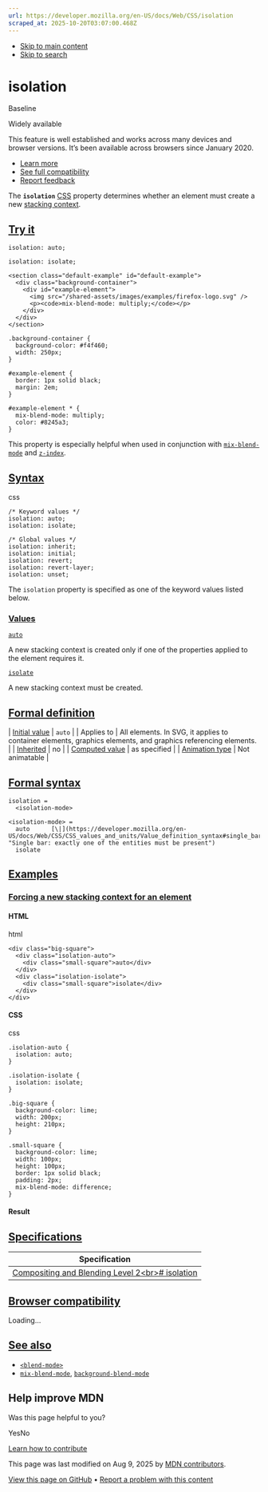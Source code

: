 ```yaml
---
url: https://developer.mozilla.org/en-US/docs/Web/CSS/isolation
scraped_at: 2025-10-20T03:07:00.468Z
---
```


- [Skip to main content](https://developer.mozilla.org/en-US/docs/Web/CSS/isolation#content)
- [Skip to search](https://developer.mozilla.org/en-US/docs/Web/CSS/isolation#search)

# isolation


Baseline

Widely available


This feature is well established and works across many devices and browser versions. It’s been available across browsers since ⁨January 2020⁩.


- [Learn more](https://developer.mozilla.org/en-US/docs/Glossary/Baseline/Compatibility)
- [See full compatibility](https://developer.mozilla.org/en-US/docs/Web/CSS/isolation#browser_compatibility)
- [Report feedback](https://survey.alchemer.com/s3/7634825/MDN-baseline-feedback?page=%2Fen-US%2Fdocs%2FWeb%2FCSS%2Fisolation&level=high)

The **`isolation`** [CSS](https://developer.mozilla.org/en-US/docs/Web/CSS) property determines whether an element must create a new [stacking context](https://developer.mozilla.org/en-US/docs/Glossary/Stacking_context).

## [Try it](https://developer.mozilla.org/en-US/docs/Web/CSS/isolation\#try_it)

```
isolation: auto;

```

```
isolation: isolate;

```

```
<section class="default-example" id="default-example">
  <div class="background-container">
    <div id="example-element">
      <img src="/shared-assets/images/examples/firefox-logo.svg" />
      <p><code>mix-blend-mode: multiply;</code></p>
    </div>
  </div>
</section>

```

```
.background-container {
  background-color: #f4f460;
  width: 250px;
}

#example-element {
  border: 1px solid black;
  margin: 2em;
}

#example-element * {
  mix-blend-mode: multiply;
  color: #8245a3;
}

```

This property is especially helpful when used in conjunction with [`mix-blend-mode`](https://developer.mozilla.org/en-US/docs/Web/CSS/mix-blend-mode) and [`z-index`](https://developer.mozilla.org/en-US/docs/Web/CSS/z-index).

## [Syntax](https://developer.mozilla.org/en-US/docs/Web/CSS/isolation\#syntax)

css

```
/* Keyword values */
isolation: auto;
isolation: isolate;

/* Global values */
isolation: inherit;
isolation: initial;
isolation: revert;
isolation: revert-layer;
isolation: unset;

```

The `isolation` property is specified as one of the keyword values listed below.

### [Values](https://developer.mozilla.org/en-US/docs/Web/CSS/isolation\#values)

[`auto`](https://developer.mozilla.org/en-US/docs/Web/CSS/isolation#auto)

A new stacking context is created only if one of the properties applied to the element requires it.

[`isolate`](https://developer.mozilla.org/en-US/docs/Web/CSS/isolation#isolate)

A new stacking context must be created.

## [Formal definition](https://developer.mozilla.org/en-US/docs/Web/CSS/isolation\#formal_definition)

| [Initial value](https://developer.mozilla.org/en-US/docs/Web/CSS/CSS_cascade/Value_processing#initial_value) | `auto` |
| Applies to | All elements. In SVG, it applies to container elements, graphics elements, and graphics referencing elements. |
| [Inherited](https://developer.mozilla.org/en-US/docs/Web/CSS/CSS_cascade/Inheritance) | no |
| [Computed value](https://developer.mozilla.org/en-US/docs/Web/CSS/CSS_cascade/Value_processing#computed_value) | as specified |
| [Animation type](https://developer.mozilla.org/en-US/docs/Web/CSS/CSS_animated_properties) | Not animatable |

## [Formal syntax](https://developer.mozilla.org/en-US/docs/Web/CSS/isolation\#formal_syntax)

```
isolation =
  <isolation-mode>

<isolation-mode> =
  auto      [\|](https://developer.mozilla.org/en-US/docs/Web/CSS/CSS_values_and_units/Value_definition_syntax#single_bar "Single bar: exactly one of the entities must be present")
  isolate

```

## [Examples](https://developer.mozilla.org/en-US/docs/Web/CSS/isolation\#examples)

### [Forcing a new stacking context for an element](https://developer.mozilla.org/en-US/docs/Web/CSS/isolation\#forcing_a_new_stacking_context_for_an_element)

#### HTML

html

```
<div class="big-square">
  <div class="isolation-auto">
    <div class="small-square">auto</div>
  </div>
  <div class="isolation-isolate">
    <div class="small-square">isolate</div>
  </div>
</div>

```

#### CSS

css

```
.isolation-auto {
  isolation: auto;
}

.isolation-isolate {
  isolation: isolate;
}

.big-square {
  background-color: lime;
  width: 200px;
  height: 210px;
}

.small-square {
  background-color: lime;
  width: 100px;
  height: 100px;
  border: 1px solid black;
  padding: 2px;
  mix-blend-mode: difference;
}

```

#### Result

## [Specifications](https://developer.mozilla.org/en-US/docs/Web/CSS/isolation\#specifications)

| Specification |
| --- |
| [Compositing and Blending Level 2\<br>\# isolation](https://drafts.fxtf.org/compositing/#isolation) |

## [Browser compatibility](https://developer.mozilla.org/en-US/docs/Web/CSS/isolation\#browser_compatibility)

Loading…

## [See also](https://developer.mozilla.org/en-US/docs/Web/CSS/isolation\#see_also)

- [`<blend-mode>`](https://developer.mozilla.org/en-US/docs/Web/CSS/blend-mode)
- [`mix-blend-mode`](https://developer.mozilla.org/en-US/docs/Web/CSS/mix-blend-mode), [`background-blend-mode`](https://developer.mozilla.org/en-US/docs/Web/CSS/background-blend-mode)

## Help improve MDN

Was this page helpful to you?

YesNo

[Learn how to contribute](https://developer.mozilla.org/en-US/docs/MDN/Community/Getting_started)

This page was last modified on ⁨Aug 9, 2025⁩ by [MDN contributors](https://developer.mozilla.org/en-US/docs/Web/CSS/isolation/contributors.txt).


[View this page on GitHub](https://github.com/mdn/content/blob/main/files/en-us/web/css/isolation/index.md?plain=1 "Folder: ⁨en-us/web/css/isolation⁩ (Opens in a new tab)") • [Report a problem with this content](https://github.com/mdn/content/issues/new?template=page-report.yml&mdn-url=https%3A%2F%2Fdeveloper.mozilla.org%2Fen-US%2Fdocs%2FWeb%2FCSS%2Fisolation&metadata=%3C%21--+Do+not+make+changes+below+this+line+--%3E%0A%3Cdetails%3E%0A%3Csummary%3EPage+report+details%3C%2Fsummary%3E%0A%0A*+Folder%3A+%60en-us%2Fweb%2Fcss%2Fisolation%60%0A*+MDN+URL%3A+https%3A%2F%2Fdeveloper.mozilla.org%2Fen-US%2Fdocs%2FWeb%2FCSS%2Fisolation%0A*+GitHub+URL%3A+https%3A%2F%2Fgithub.com%2Fmdn%2Fcontent%2Fblob%2Fmain%2Ffiles%2Fen-us%2Fweb%2Fcss%2Fisolation%2Findex.md%0A*+Last+commit%3A+https%3A%2F%2Fgithub.com%2Fmdn%2Fcontent%2Fcommit%2F39a17e10bc078c6e76717683b26a5b20d9d9c574%0A*+Document+last+modified%3A+2025-08-09T02%3A43%3A04.000Z%0A%0A%3C%2Fdetails%3E "This will take you to GitHub to file a new issue.")